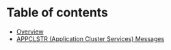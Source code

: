 # Table of contents

* [Overview](README.md)
* [APPCLSTR \(Application Cluster Services\) Messages](application-cluster-services.md)

